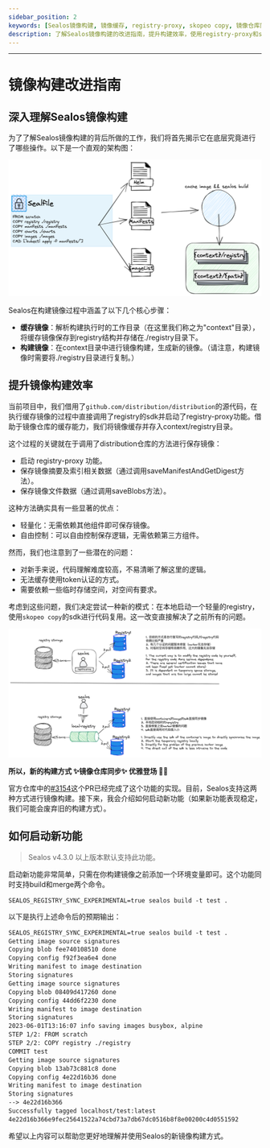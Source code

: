 ```yaml
---
sidebar_position: 2
keywords: [Sealos镜像构建, 镜像缓存, registry-proxy, skopeo copy, 镜像仓库同步]
description: 了解Sealos镜像构建的改进指南，提升构建效率，使用registry-proxy和skopeo copy实现镜像仓库同步，优化镜像管理。
---
```

---

# 镜像构建改进指南

## 深入理解Sealos镜像构建

为了了解Sealos镜像构建的背后所做的工作，我们将首先揭示它在底层究竟进行了哪些操作。以下是一个直观的架构图：

![](images/build.png)

Sealos在构建镜像过程中涵盖了以下几个核心步骤：

- **缓存镜像**：解析构建执行时的工作目录（在这里我们称之为"context"目录），将缓存镜像保存到registry结构并存储在./registry目录下。
- **构建镜像**：在context目录中进行镜像构建，生成新的镜像。（请注意，构建镜像时需要将./registry目录进行复制。）

## 提升镜像构建效率

当前项目中，我们借用了`github.com/distribution/distribution`的源代码，在执行缓存镜像的过程中直接调用了registry的sdk并启动了registry-proxy功能。借助于镜像仓库的缓存能力，我们将镜像缓存并存入context/registry目录。

这个过程的关键就在于调用了distribution仓库的方法进行保存镜像：

- 启动 registry-proxy 功能。
- 保存镜像摘要及索引相关数据（通过调用saveManifestAndGetDigest方法）。
- 保存镜像文件数据（通过调用saveBlobs方法）。

这种方法确实具有一些显著的优点：

- 轻量化：无需依赖其他组件即可保存镜像。
- 自由控制：可以自由控制保存逻辑，无需依赖第三方组件。

然而，我们也注意到了一些潜在的问题：

- 对新手来说，代码理解难度较高，不易清晰了解这里的逻辑。
- 无法缓存使用token认证的方式。
- 需要依赖一些临时存储空间，对空间有要求。

考虑到这些问题，我们决定尝试一种新的模式：在本地启动一个轻量的registry，使用`skopeo copy`的sdk进行代码复用。这一改变直接解决了之前所有的问题。

![](images/registry-build.png)

**所以，新的构建方式 ✨镜像仓库同步✨ 优雅登场 🎉🎉**

官方仓库中的[#3154](https://github.com/labring/sealos/pull/3154)这个PR已经完成了这个功能的实现。目前，Sealos支持这两种方式进行镜像构建。接下来，我会介绍如何启动新功能（如果新功能表现稳定，我们可能会废弃旧的构建方式）。

## 如何启动新功能

> Sealos v4.3.0 以上版本默认支持此功能。

启动新功能非常简单，只需在你构建镜像之前添加一个环境变量即可。这个功能同时支持build和merge两个命令。

```shell
SEALOS_REGISTRY_SYNC_EXPERIMENTAL=true sealos build -t test .
```

以下是执行上述命令后的预期输出：

```tex
SEALOS_REGISTRY_SYNC_EXPERIMENTAL=true sealos build -t test .
Getting image source signatures
Copying blob fee740108510 done
Copying config f92f3ea6e4 done
Writing manifest to image destination
Storing signatures
Getting image source signatures
Copying blob 08409d417260 done
Copying config 44dd6f2230 done
Writing manifest to image destination
Storing signatures
2023-06-01T13:16:07 info saving images busybox, alpine
STEP 1/2: FROM scratch
STEP 2/2: COPY registry ./registry
COMMIT test
Getting image source signatures
Copying blob 13ab73c881c8 done
Copying config 4e22d16b36 done
Writing manifest to image destination
Storing signatures
--> 4e22d16b366
Successfully tagged localhost/test:latest
4e22d16b366e9fec25641522a74cbd73a7db67dc0516b8f8e00200c4d0551592
```

希望以上内容可以帮助您更好地理解并使用Sealos的新镜像构建方式。
